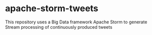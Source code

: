 # apache-storm-tweets
This repository uses a Big Data framework Apache Storm to generate Stream processing of continuously produced tweets
